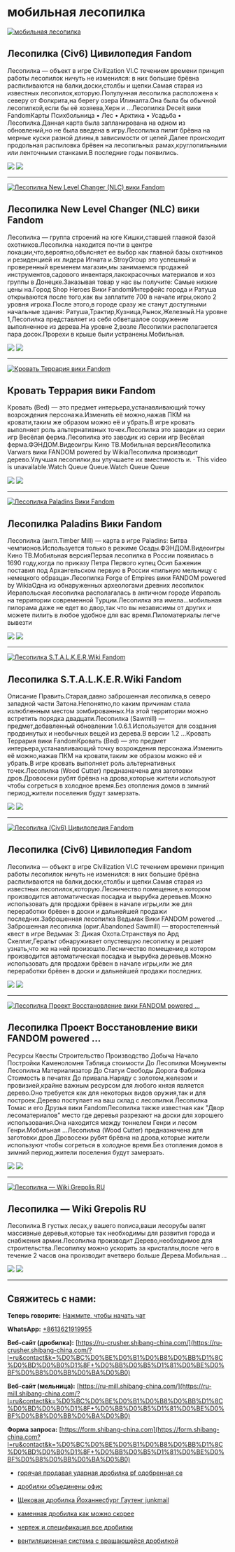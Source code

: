# мобильная лесопилка

<a href="https://swt.shibang-china.com/?l=ru&img&k=%D0%BC%D0%BE%D0%B1%D0%B8%D0%BB%D1%8C%D0%BD%D0%B0%D1%8F+%D0%BB%D0%B5%D1%81%D0%BE%D0%BF%D0%B8%D0%BB%D0%BA%D0%B0" target="_blank">![мобильная лесопилка](http://static.shibang-china.com/all-800x300/316.jpg)</a>

## Лесопилка (Civ6) Цивилопедия Fandom
Лесопилка — объект в игре Civilization VI.С течением времени принцип работы лесопилок ничуть не изменился: в них большие брёвна распиливаются на балки,доски,столбы и щепки.Самая старая из известных лесопилок,которую.Полулунная лесопилка расположена к северу от Фолкрита,на берегу озера Илиналта.Она была бы обычной лесопилкой,если бы её хозяева,Херн и …Лесопилка Deceit вики FandomКарты Психбольница • Лес • Арктика • Усадьба • Лесопилка.Данная карта была запланирована на одном из обновлений,но не была введена в игру.Лесопилка пилит брёвна на мерные куски разной длины,в зависимости от целей.Далее происходит продольная распиловка брёвен на лесопильных рамах,круглопильными или ленточными станками.В последние годы появились.


<a href="https://whatsapp.shibangsoft.com/WhatsApp.php" target="_blank" title="WhatsApp">![](http://static.shibang-china.com/icon/whatsapp.png)</a> <a href="https://swt.shibang-china.com/?l=ru&icon&k=%D0%BC%D0%BE%D0%B1%D0%B8%D0%BB%D1%8C%D0%BD%D0%B0%D1%8F+%D0%BB%D0%B5%D1%81%D0%BE%D0%BF%D0%B8%D0%BB%D0%BA%D0%B0" target="_blank">![](http://static.shibang-china.com/icon/chat-ru.png)</a>

---

<a href="https://swt.shibang-china.com/?l=ru&img&k=%D0%BC%D0%BE%D0%B1%D0%B8%D0%BB%D1%8C%D0%BD%D0%B0%D1%8F+%D0%BB%D0%B5%D1%81%D0%BE%D0%BF%D0%B8%D0%BB%D0%BA%D0%B0" target="_blank">![Лесопилка New Level Changer (NLC) вики Fandom](http://static.shibang-china.com/all-800x300/272.jpg)</a>

## Лесопилка New Level Changer (NLC) вики Fandom
Лесопилка — группа строений на юге Кишки,ставшей главной базой охотников.Лесопилка находится почти в центре локации,что,вероятно,объясняет ее выбор как главной базы охотников и резиденцией их лидера Игната и.StroyGroup это успешный и проверенный временем магазин,мы занимаемся продажей инструментов,садового инвентаря,лакокрасочных материалов и хоз группы в Донецке.Заказывая товар у нас вы получите: Самые низкие цены на.Город Shop Heroes Вики FandomИнтерфейс города и Ратуша открываются после того,как вы заплатите 700 в начале игры,около 2 уровня игрока.После этого,в городе сразу же станут доступными начальные здания: Ратуша,Трактир,Кузница,Рынок,Железный.На уровне 1,Лесопилка представляет из себя обветшалое сооружение выполненное из дерева.На уровне 2,возле Лесопилки располагается пара досок.Прорехи в крыше были устранены.Мобильная.


<a href="https://whatsapp.shibangsoft.com/WhatsApp.php" target="_blank" title="WhatsApp">![](http://static.shibang-china.com/icon/whatsapp.png)</a> <a href="https://swt.shibang-china.com/?l=ru&icon&k=%D0%BC%D0%BE%D0%B1%D0%B8%D0%BB%D1%8C%D0%BD%D0%B0%D1%8F+%D0%BB%D0%B5%D1%81%D0%BE%D0%BF%D0%B8%D0%BB%D0%BA%D0%B0" target="_blank">![](http://static.shibang-china.com/icon/chat-ru.png)</a>

---

<a href="https://swt.shibang-china.com/?l=ru&img&k=%D0%BC%D0%BE%D0%B1%D0%B8%D0%BB%D1%8C%D0%BD%D0%B0%D1%8F+%D0%BB%D0%B5%D1%81%D0%BE%D0%BF%D0%B8%D0%BB%D0%BA%D0%B0" target="_blank">![Кровать Террария вики Fandom](http://static.shibang-china.com/all-800x300/592.jpg)</a>

## Кровать Террария вики Fandom
Кровать (Bed) — это предмет интерьера,устанавливающий точку возрождения персонажа.Изменить её можно,нажав ПКМ на кровати,таким же образом можно её и убрать.В игре кровать выполняет роль альтернативных точек.Лесопилка это заводик из серии игр Весёлая ферма.Лесопилка это заводик из серии игр Весёлая ферма.ФЭНДОМ.Видеоигры Кино ТВ.Мобильная версияЛесопилка Varwars вики FANDOM powered by WikiaЛесопилка производит дерево.Улучшая лесопилки,вы улучшаете их вместимость и.&nbsp;&#0183;&#32;This video is unavailable.Watch Queue Queue.Watch Queue Queue


<a href="https://whatsapp.shibangsoft.com/WhatsApp.php" target="_blank" title="WhatsApp">![](http://static.shibang-china.com/icon/whatsapp.png)</a> <a href="https://swt.shibang-china.com/?l=ru&icon&k=%D0%BC%D0%BE%D0%B1%D0%B8%D0%BB%D1%8C%D0%BD%D0%B0%D1%8F+%D0%BB%D0%B5%D1%81%D0%BE%D0%BF%D0%B8%D0%BB%D0%BA%D0%B0" target="_blank">![](http://static.shibang-china.com/icon/chat-ru.png)</a>

---

<a href="https://swt.shibang-china.com/?l=ru&img&k=%D0%BC%D0%BE%D0%B1%D0%B8%D0%BB%D1%8C%D0%BD%D0%B0%D1%8F+%D0%BB%D0%B5%D1%81%D0%BE%D0%BF%D0%B8%D0%BB%D0%BA%D0%B0" target="_blank">![Лесопилка Paladins Вики Fandom](http://static.shibang-china.com/all-800x300/1000.jpg)</a>

## Лесопилка Paladins Вики Fandom
Лесопилка (англ.Timber Mill) — карта в игре Paladins: Битва чемпионов.Используется только в режиме Осады.ФЭНДОМ.Видеоигры Кино ТВ.Мобильная версияПервая лесопилка в России появилась в 1690 году,когда по приказу Петра Первого купец Осип Баженин поставил под Архангельском первую в России &#171;пильную мельницу с немецкого образца&#187;.Лесопилка Forge of Empires вики FANDOM powered by WikiaОдна из обнаруженных археологами древних лесопилок Иерапольская лесопилка располагалась в античном городе Иераполь на территории современной Турции.Лесопилка эта имела…мобильная пилорама даже не едет во двор,так что вы независимы от других и можете пилить в любое удобное для вас время.Пиломатериалы легче вывезти


<a href="https://whatsapp.shibangsoft.com/WhatsApp.php" target="_blank" title="WhatsApp">![](http://static.shibang-china.com/icon/whatsapp.png)</a> <a href="https://swt.shibang-china.com/?l=ru&icon&k=%D0%BC%D0%BE%D0%B1%D0%B8%D0%BB%D1%8C%D0%BD%D0%B0%D1%8F+%D0%BB%D0%B5%D1%81%D0%BE%D0%BF%D0%B8%D0%BB%D0%BA%D0%B0" target="_blank">![](http://static.shibang-china.com/icon/chat-ru.png)</a>

---

<a href="https://swt.shibang-china.com/?l=ru&img&k=%D0%BC%D0%BE%D0%B1%D0%B8%D0%BB%D1%8C%D0%BD%D0%B0%D1%8F+%D0%BB%D0%B5%D1%81%D0%BE%D0%BF%D0%B8%D0%BB%D0%BA%D0%B0" target="_blank">![Лесопилка S.T.A.L.K.E.R.Wiki Fandom](http://static.shibang-china.com/all-800x300/1418.jpg)</a>

## Лесопилка S.T.A.L.K.E.R.Wiki Fandom
Описание Править.Старая,давно заброшенная лесопилка,в северо западной части Затона.Непонятно,по каким причинам стала излюбленным местом зомбированных.На этой территории можно встретить порядка двадцати.Лесопилка (Sawmill) — предмет,добавленный обновлении 1.0.6.1.Используется для создания продвинутых и необычных вещей из дерева.В версии 1.2 …Кровать Террария вики FandomКровать (Bed) — это предмет интерьера,устанавливающий точку возрождения персонажа.Изменить её можно,нажав ПКМ на кровати,таким же образом можно её и убрать.В игре кровать выполняет роль альтернативных точек.Лесопилка (Wood Cutter) предназначена для заготовки дров.Дровосеки рубят брёвна на дрова,которые жители используют чтобы согреться в холодное время.Без отопления домов в зимний период,жители поселения будут замерзать.


<a href="https://whatsapp.shibangsoft.com/WhatsApp.php" target="_blank" title="WhatsApp">![](http://static.shibang-china.com/icon/whatsapp.png)</a> <a href="https://swt.shibang-china.com/?l=ru&icon&k=%D0%BC%D0%BE%D0%B1%D0%B8%D0%BB%D1%8C%D0%BD%D0%B0%D1%8F+%D0%BB%D0%B5%D1%81%D0%BE%D0%BF%D0%B8%D0%BB%D0%BA%D0%B0" target="_blank">![](http://static.shibang-china.com/icon/chat-ru.png)</a>

---

<a href="https://swt.shibang-china.com/?l=ru&img&k=%D0%BC%D0%BE%D0%B1%D0%B8%D0%BB%D1%8C%D0%BD%D0%B0%D1%8F+%D0%BB%D0%B5%D1%81%D0%BE%D0%BF%D0%B8%D0%BB%D0%BA%D0%B0" target="_blank">![Лесопилка (Civ6) Цивилопедия Fandom](http://static.shibang-china.com/all-800x300/296.jpg)</a>

## Лесопилка (Civ6) Цивилопедия Fandom
Лесопилка — объект в игре Civilization VI.С течением времени принцип работы лесопилок ничуть не изменился: в них большие брёвна распиливаются на балки,доски,столбы и щепки.Самая старая из известных лесопилок,которую.Лесничество помещение,в котором производится автоматическая посадка и вырубка деревьев.Можно использовать для продажи брёвен в начале игры,или же для переработки брёвен в доски и дальнейшей продажи последних.Заброшенная лесопилка Ведьмак Вики FANDOM powered …Заброшенная лесопилка (ориг.Abandoned Sawmill) — второстепенный квест в игре Ведьмак 3: Дикая Охота.Странствуя по Ард Скеллиг,Геральт обнаруживает опустевшую лесопилку и решает узнать,что же на ней произошло.Лесничество помещение,в котором производится автоматическая посадка и вырубка деревьев.Можно использовать для продажи брёвен в начале игры,или же для переработки брёвен в доски и дальнейшей продажи последних.


<a href="https://whatsapp.shibangsoft.com/WhatsApp.php" target="_blank" title="WhatsApp">![](http://static.shibang-china.com/icon/whatsapp.png)</a> <a href="https://swt.shibang-china.com/?l=ru&icon&k=%D0%BC%D0%BE%D0%B1%D0%B8%D0%BB%D1%8C%D0%BD%D0%B0%D1%8F+%D0%BB%D0%B5%D1%81%D0%BE%D0%BF%D0%B8%D0%BB%D0%BA%D0%B0" target="_blank">![](http://static.shibang-china.com/icon/chat-ru.png)</a>

---

<a href="https://swt.shibang-china.com/?l=ru&img&k=%D0%BC%D0%BE%D0%B1%D0%B8%D0%BB%D1%8C%D0%BD%D0%B0%D1%8F+%D0%BB%D0%B5%D1%81%D0%BE%D0%BF%D0%B8%D0%BB%D0%BA%D0%B0" target="_blank">![Лесопилка Проект Восстановление вики FANDOM powered …](http://static.shibang-china.com/all-800x300/294.jpg)</a>

## Лесопилка Проект Восстановление вики FANDOM powered …
Ресурсы Квесты Строительство Производство Добыча Начало Постройки Каменоломня Таблица стоимости До Лесопилки Монументы Лесопилка Материализатор До Статуи Свободы Дорога Фабрика Стоимость в печатях До привала.Наряду с золотом,железом и провизией,крайне важным ресурсом для любого князя является дерево.Оно требуется как для некоторых видов оружия,так и для построек.Дерево поступает на ваш склад с лесопилки.Лесопилка Томас и его Друзья вики FandomЛесопилка также известная как &quot;Двор лесоматериалов&quot; место где деревья разрезают на доски для хорошего использования.Она находится между тоннелем Генри и лесом Генри.Мобильная …Лесопилка (Wood Cutter) предназначена для заготовки дров.Дровосеки рубят брёвна на дрова,которые жители используют чтобы согреться в холодное время.Без отопления домов в зимний период,жители поселения будут замерзать.


<a href="https://whatsapp.shibangsoft.com/WhatsApp.php" target="_blank" title="WhatsApp">![](http://static.shibang-china.com/icon/whatsapp.png)</a> <a href="https://swt.shibang-china.com/?l=ru&icon&k=%D0%BC%D0%BE%D0%B1%D0%B8%D0%BB%D1%8C%D0%BD%D0%B0%D1%8F+%D0%BB%D0%B5%D1%81%D0%BE%D0%BF%D0%B8%D0%BB%D0%BA%D0%B0" target="_blank">![](http://static.shibang-china.com/icon/chat-ru.png)</a>

---

<a href="https://swt.shibang-china.com/?l=ru&img&k=%D0%BC%D0%BE%D0%B1%D0%B8%D0%BB%D1%8C%D0%BD%D0%B0%D1%8F+%D0%BB%D0%B5%D1%81%D0%BE%D0%BF%D0%B8%D0%BB%D0%BA%D0%B0" target="_blank">![Лесопилка — Wiki Grepolis RU](http://static.shibang-china.com/all-800x300/1244.jpg)</a>

## Лесопилка — Wiki Grepolis RU
Лесопилка.В густых лесах,у вашего полиса,ваши лесорубы валят массивные деревья,которые так необходимы для развития города и снабжения армии.Лесопилка производит Дерево,необходимое для строительства.Лесопилку можно ускорить за кристаллы,после чего в течение 2 часов она производит вчетверо больше Дерева.Мобильная …

<a href="https://whatsapp.shibangsoft.com/WhatsApp.php" target="_blank" title="WhatsApp">![](http://static.shibang-china.com/icon/whatsapp.png)</a> <a href="https://swt.shibang-china.com/?l=ru&icon&k=%D0%BC%D0%BE%D0%B1%D0%B8%D0%BB%D1%8C%D0%BD%D0%B0%D1%8F+%D0%BB%D0%B5%D1%81%D0%BE%D0%BF%D0%B8%D0%BB%D0%BA%D0%B0" target="_blank">![](http://static.shibang-china.com/icon/chat-ru.png)</a>

---
## Свяжитесь с нами:

**Теперь говорите:** [Нажмите, чтобы начать чат](https://swt.shibang-china.com?l=ru&contact&k=%D0%BC%D0%BE%D0%B1%D0%B8%D0%BB%D1%8C%D0%BD%D0%B0%D1%8F+%D0%BB%D0%B5%D1%81%D0%BE%D0%BF%D0%B8%D0%BB%D0%BA%D0%B0)

**WhatsApp:**  [+8613621919955](https://whatsapp.shibangsoft.com/WhatsApp.php)

**Веб-сайт (дробилка):** [https://ru-crusher.shibang-china.com/](https://ru-crusher.shibang-china.com/?l=ru&contact&k=%D0%BC%D0%BE%D0%B1%D0%B8%D0%BB%D1%8C%D0%BD%D0%B0%D1%8F+%D0%BB%D0%B5%D1%81%D0%BE%D0%BF%D0%B8%D0%BB%D0%BA%D0%B0)

**Веб-сайт (мельница):** [https://ru-mill.shibang-china.com/](https://ru-mill.shibang-china.com/?l=ru&contact&k=%D0%BC%D0%BE%D0%B1%D0%B8%D0%BB%D1%8C%D0%BD%D0%B0%D1%8F+%D0%BB%D0%B5%D1%81%D0%BE%D0%BF%D0%B8%D0%BB%D0%BA%D0%B0)

**Форма запроса:** [https://form.shibang-china.com](https://form.shibang-china.com?l=ru&contact&k=%D0%BC%D0%BE%D0%B1%D0%B8%D0%BB%D1%8C%D0%BD%D0%B0%D1%8F+%D0%BB%D0%B5%D1%81%D0%BE%D0%BF%D0%B8%D0%BB%D0%BA%D0%B0)

* [горячая продавая ударная дробилка pf одобренная ce](../124/%D0%B3%D0%BE%D1%80%D1%8F%D1%87%D0%B0%D1%8F%20%D0%BF%D1%80%D0%BE%D0%B4%D0%B0%D0%B2%D0%B0%D1%8F%20%D1%83%D0%B4%D0%B0%D1%80%D0%BD%D0%B0%D1%8F%20%D0%B4%D1%80%D0%BE%D0%B1%D0%B8%D0%BB%D0%BA%D0%B0%20pf%20%D0%BE%D0%B4%D0%BE%D0%B1%D1%80%D0%B5%D0%BD%D0%BD%D0%B0%D1%8F%20ce.md)

* [дробилки объединены офис](../125/%D0%B4%D1%80%D0%BE%D0%B1%D0%B8%D0%BB%D0%BA%D0%B8%20%D0%BE%D0%B1%D1%8A%D0%B5%D0%B4%D0%B8%D0%BD%D0%B5%D0%BD%D1%8B%20%D0%BE%D1%84%D0%B8%D1%81.md)

* [Щековая дробилка Йоханнесбург Гаутенг junkmail](../124/%D0%A9%D0%B5%D0%BA%D0%BE%D0%B2%D0%B0%D1%8F%20%D0%B4%D1%80%D0%BE%D0%B1%D0%B8%D0%BB%D0%BA%D0%B0%20%D0%99%D0%BE%D1%85%D0%B0%D0%BD%D0%BD%D0%B5%D1%81%D0%B1%D1%83%D1%80%D0%B3%20%D0%93%D0%B0%D1%83%D1%82%D0%B5%D0%BD%D0%B3%20junkmail.md)

* [каменная дробилка как можно скорее](../125/%D0%BA%D0%B0%D0%BC%D0%B5%D0%BD%D0%BD%D0%B0%D1%8F%20%D0%B4%D1%80%D0%BE%D0%B1%D0%B8%D0%BB%D0%BA%D0%B0%20%D0%BA%D0%B0%D0%BA%20%D0%BC%D0%BE%D0%B6%D0%BD%D0%BE%20%D1%81%D0%BA%D0%BE%D1%80%D0%B5%D0%B5.md)

* [чертеж и спецификация все дробилки](../125/%D1%87%D0%B5%D1%80%D1%82%D0%B5%D0%B6%20%D0%B8%20%D1%81%D0%BF%D0%B5%D1%86%D0%B8%D1%84%D0%B8%D0%BA%D0%B0%D1%86%D0%B8%D1%8F%20%D0%B2%D1%81%D0%B5%20%D0%B4%D1%80%D0%BE%D0%B1%D0%B8%D0%BB%D0%BA%D0%B8.md)

* [вентиляционная система с вращающейся дробилкой](../123/%D0%B2%D0%B5%D0%BD%D1%82%D0%B8%D0%BB%D1%8F%D1%86%D0%B8%D0%BE%D0%BD%D0%BD%D0%B0%D1%8F%20%D1%81%D0%B8%D1%81%D1%82%D0%B5%D0%BC%D0%B0%20%D1%81%20%D0%B2%D1%80%D0%B0%D1%89%D0%B0%D1%8E%D1%89%D0%B5%D0%B9%D1%81%D1%8F%20%D0%B4%D1%80%D0%BE%D0%B1%D0%B8%D0%BB%D0%BA%D0%BE%D0%B9.md)